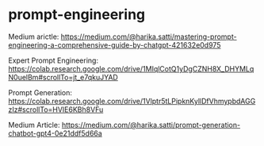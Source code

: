 # prompt-engineering
Medium arictle: https://medium.com/@harika.satti/mastering-prompt-engineering-a-comprehensive-guide-by-chatgpt-421632e0d975
                          
Expert Prompt Engineering: https://colab.research.google.com/drive/1MIqlCotQ1yDgCZNH8X_DHYMLqN0uelBm#scrollTo=jt_e7qkuJYAD

Prompt Generation: https://colab.research.google.com/drive/1Vlptr5tLPipknKyllDfVhmypbdAGGzIz#scrollTo=HVIE6KBh8VFu

Medium Article: https://medium.com/@harika.satti/prompt-generation-chatbot-gpt4-0e21ddf5d66a
